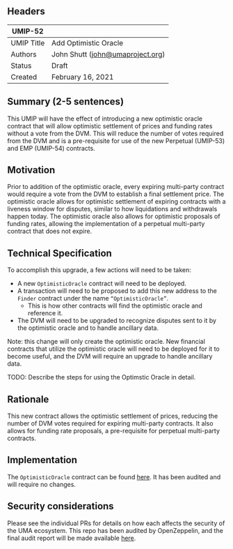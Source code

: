 ## Headers
| UMIP-52     |                                                                                                                                          |
|------------|------------------------------------------------------------------------------------------------------------------------------------------|
| UMIP Title | Add Optimistic Oracle              |
| Authors    | John Shutt (john@umaproject.org) |
| Status     | Draft                                                                                                                                    |
| Created    | February 16, 2021                                                                                                                           |

## Summary (2-5 sentences)
This UMIP will have the effect of introducing a new optimistic oracle contract that will allow optimistic settlement of prices and funding rates without a vote from the DVM. This will reduce the number of votes required from the DVM and is a pre-requisite for use of the new Perpetual (UMIP-53) and EMP (UMIP-54) contracts.

## Motivation
Prior to addition of the optimistic oracle, every expiring multi-party contract would require a vote from the DVM to establish a final settlement price. The optimistic oracle allows for optimistic settlement of expiring contracts with a liveness window for disputes, similar to how liquidations and withdrawals happen today. The optimistic oracle also allows for optimistic proposals of funding rates, allowing the implementation of a perpetual multi-party contract that does not expire.

## Technical Specification
To accomplish this upgrade, a few actions will need to be taken:
- A new `OptimisticOracle` contract will need to be deployed.
- A transaction will need to be proposed to add this new address to the `Finder` contract under the name `“OptimisticOracle”`.
	- This is how other contracts will find the optimistic oracle and reference it.
- The DVM will need to be upgraded to recognize disputes sent to it by the optimistic oracle and to handle ancillary data.

Note: this change will only create the optimistic oracle. New financial contracts that utilize the optimistic oracle will need to be deployed for it to become useful, and the DVM will require an upgrade to handle ancillary data.

TODO: Describe the steps for using the Optimstic Oracle in detail.

## Rationale

This new contract allows the optimistic settlement of prices, reducing the number of DVM votes required for expiring multi-party contracts. It also allows for funding rate proposals, a pre-requisite for perpetual multi-party contracts.

## Implementation

The `OptimisticOracle` contract can be found [here](https://github.com/UMAprotocol/protocol/blob/master/core/contracts/oracle/implementation/OptimisticOracle.sol). It has been audited and will require no changes.

## Security considerations
Please see the individual PRs for details on how each affects the security of the UMA ecosystem. This repo has been audited by OpenZeppelin, and the final audit report will be made available [here](https://docs.umaproject.org/uma/index.html).
